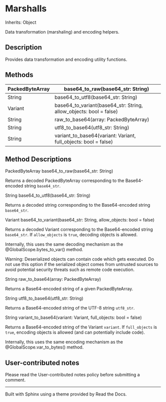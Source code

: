 # Marshalls

Inherits: Object

Data transformation (marshaling) and encoding helpers.

## Description

Provides data transformation and encoding utility functions.

## Methods

PackedByteArray | base64_to_raw(base64_str: String)  
---|---  
String | base64_to_utf8(base64_str: String)  
Variant | base64_to_variant(base64_str: String, allow_objects: bool = false)  
String | raw_to_base64(array: PackedByteArray)  
String | utf8_to_base64(utf8_str: String)  
String | variant_to_base64(variant: Variant, full_objects: bool = false)  
  
## Method Descriptions

PackedByteArray base64_to_raw(base64_str: String)

Returns a decoded PackedByteArray corresponding to the Base64-encoded string
`base64_str`.

String base64_to_utf8(base64_str: String)

Returns a decoded string corresponding to the Base64-encoded string
`base64_str`.

Variant base64_to_variant(base64_str: String, allow_objects: bool = false)

Returns a decoded Variant corresponding to the Base64-encoded string
`base64_str`. If `allow_objects` is `true`, decoding objects is allowed.

Internally, this uses the same decoding mechanism as the
@GlobalScope.bytes_to_var() method.

Warning: Deserialized objects can contain code which gets executed. Do not use
this option if the serialized object comes from untrusted sources to avoid
potential security threats such as remote code execution.

String raw_to_base64(array: PackedByteArray)

Returns a Base64-encoded string of a given PackedByteArray.

String utf8_to_base64(utf8_str: String)

Returns a Base64-encoded string of the UTF-8 string `utf8_str`.

String variant_to_base64(variant: Variant, full_objects: bool = false)

Returns a Base64-encoded string of the Variant `variant`. If `full_objects` is
`true`, encoding objects is allowed (and can potentially include code).

Internally, this uses the same encoding mechanism as the
@GlobalScope.var_to_bytes() method.

## User-contributed notes

Please read the User-contributed notes policy before submitting a comment.

* * *

Built with Sphinx using a theme provided by Read the Docs.

